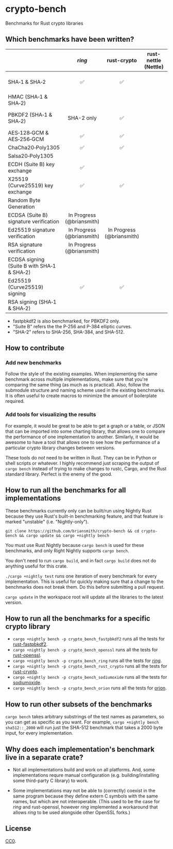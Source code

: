 # crypto-bench

Benchmarks for Rust crypto libraries



## Which benchmarks have been written?

|                                              |       *ring*       |     rust-crypto    | rust-nettle (Nettle) | rust-openssl (OpenSSL) | sodiumoxide (libsodium) | Windows CNG | Mac/iOS Common Crypto |    orion      |
|----------------------------------------------|:------------------:|:------------------:|----------------------|:----------------------:|:-----------------------:|:-----------:|:---------------------:|:----------------------------:|
| SHA&#x2011;1 & SHA&#x2011;2                  | :white_check_mark: | :white_check_mark: |                      | :white_check_mark:     | SHA-{256,512} only      |             |                       |  SHA-512 only    |
| HMAC (SHA&#x2011;1 & SHA&#x2011;2)           |                    |                    |                      |                        |                         |             |                       |
| PBKDF2 (SHA&#x2011;1 & SHA&#x2011;2)         | SHA-2 only         | :white_check_mark: |                      | SHA-1 only             |                         |             |                       |  SHA-512 only      |
| AES&#x2011;128&#x2011;GCM & AES&#x2011;256&#x2011;GCM | :white_check_mark: | :white_check_mark: |                      |                        |                         |             |                       |
| ChaCha20&#x2011;Poly1305                     | :white_check_mark: | :white_check_mark: |                      |                        |                         |      |       |           :white_check_mark:            |  |
| Salsa20&#x2011;Poly1305                      |                    |                    |                      |                        | :white_check_mark:      |             |                       |
| ECDH (Suite B) key exchange                  | :white_check_mark: |                    |                      |                        |                         |             |                       |
| X25519 (Curve25519) key exchange             | :white_check_mark: | :white_check_mark: |                      |                        |                         |             |                       |
| Random Byte Generation                       |                    |                    |                      |                        |                         |             |                       |
| ECDSA (Suite B) signature verification       | In Progress (@briansmith) |             |                      |                        |                         |             |                       |
| Ed25519 signature verification               | In Progress (@briansmith) | In Progress (@briansmith) |        |                        |                         |             |                       |
| RSA signature verification                   | In Progress (@briansmith) |             |                      |                        |                         |             |                       |
| ECDSA signing (Suite B with SHA&#x2011;1 & SHA&#x2011;2) |        |                    |                      |                        |                         |             |                       |
| Ed25519 (Curve25519) signing                 | :white_check_mark: | :white_check_mark: |                      |                        |                         |             |                       |
| RSA signing (SHA&#x2011;1 & SHA&#x2011;2)    |                    |                    |                      |                        |                         |             |                       |

* fastpbkdf2 is also benchmarked, for PBKDF2 only.
* "Suite B" refers the the P-256 and P-384 elliptic curves.
* "SHA-2" refers to SHA-256, SHA-384, and SHA-512.


## How to contribute

### Add new benchmarks

Follow the style of the existing examples. When implementing the same benchmark
across multiple implementations, make sure that you're comparing the same
thing (as much as is practical). Also, follow the submodule structure and
naming scheme used in the existing benchmarks. It is often useful to create
macros to minimize the amount of boilerplate required.

### Add tools for visualizing the results

For example, it would be great to be able to get a graph or a table, or JSON
that can be imported into some charting library, that allows one to compare the
performance of one implementation to another. Similarly, it would be awesome to
have a tool that allows one to see how the performance of a particular crypto
library changes between versions.

These tools do *not* need to be written in Rust. They can be in Python or
shell scripts or whatever. I highly recommend just scraping the output of
`cargo bench` instead of trying to make changes to rustc, Cargo, and the Rust
standard library. Perfect is the enemy of the good.



## How to run all the benchmarks for all implementations

These benchmarks currently only can be built/run using Nightly Rust because
they use Rust's built-in benchmarking feature, and that feature is marked
"unstable" (i.e. "Nightly-only").

```
git clone https://github.com/briansmith/crypto-bench && cd crypto-bench && cargo update && cargo +nightly bench
```

You must use Rust Nightly because `cargo bench` is used for these benchmarks,
and only Right Nightly supports `cargo bench`.

You don't need to run `cargo build`, and in fact `cargo build` does not do
anything useful for this crate.

`./cargo +nightly test` runs one iteration of every benchmark for every
implementation. This is useful for quickly making sure that a change to the
benchmarks does not break them. Do this before submitting a pull request.

`cargo update` in the workspace root will update all the libraries to the
latest version.


## How to run all the benchmarks for a specific crypto library

* `cargo +nightly bench -p crypto_bench_fastpbkdf2` runs all the tests for [rust-fastpbkdf2](https://github.com/ctz/rust-fastpbkdf2).
* `cargo +nightly bench -p crypto_bench_openssl` runs all the tests for [rust-openssl](https://github.com/sfackler/rust-openssl).
* `cargo +nightly bench -p crypto_bench_ring` runs all the tests for [*ring*](https://github.com/briansmith/ring).
* `cargo +nightly bench -p crypto_bench_rust_crypto` runs all the tests for [rust-crypto](https://github.com/DaGenix/rust-crypto).
* `cargo +nightly bench -p crypto_bench_sodiumoxide` runs all the tests for [sodiumoxide](https://github.com/dnaq/sodiumoxide).
* `cargo +nightly bench -p crypto_bench_orion` runs all the tests for [orion](https://github.com/brycx/orion).



## How to run other subsets of the benchmarks

`cargo bench` takes arbitrary substrings of the test names as parameters, so
you can get as specific as you want. For example,
`cargo +nightly bench sha512::_2000` will run just the SHA-512 benchmark that
takes a 2000 byte input, for every implementation.



## Why does each implementation's benchmark live in a separate crate?

* Not all implementations build and work on all platforms. And, some
  implementations requre manual configuration (e.g. building/installing some
  third-party C library) to work.

* Some implementations may not be able to (correctly) coexist in the same
  program because they define extern C symbols with the same names, but which
  are not interoperable. (This used to be the case for *ring* and rust-openssl,
  however *ring* implemented a workaround that allows *ring* to be used
  alongside other OpenSSL forks.)



## License

[CC0](https://creativecommons.org/publicdomain/zero/1.0/).

